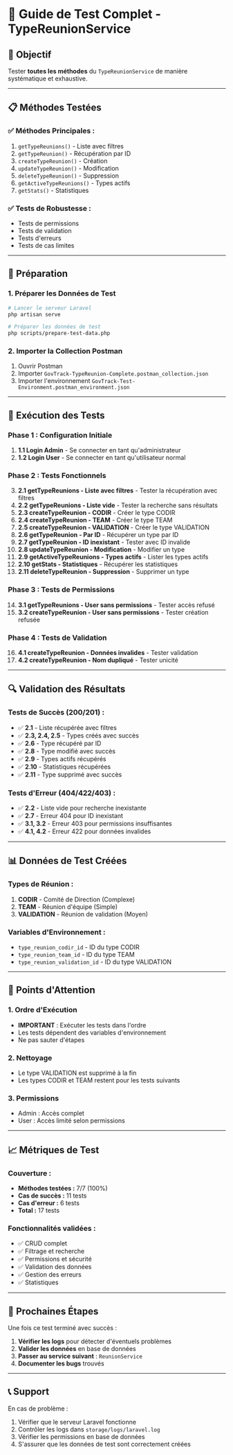 # 🧪 Guide de Test Complet - TypeReunionService

## **🎯 Objectif**
Tester **toutes les méthodes** du `TypeReunionService` de manière systématique et exhaustive.

---

## **📋 Méthodes Testées**

### **✅ Méthodes Principales :**
1. `getTypeReunions()` - Liste avec filtres
2. `getTypeReunion()` - Récupération par ID
3. `createTypeReunion()` - Création
4. `updateTypeReunion()` - Modification
5. `deleteTypeReunion()` - Suppression
6. `getActiveTypeReunions()` - Types actifs
7. `getStats()` - Statistiques

### **✅ Tests de Robustesse :**
- Tests de permissions
- Tests de validation
- Tests d'erreurs
- Tests de cas limites

---

## **🚀 Préparation**

### **1. Préparer les Données de Test**
```bash
# Lancer le serveur Laravel
php artisan serve

# Préparer les données de test
php scripts/prepare-test-data.php
```

### **2. Importer la Collection Postman**
1. Ouvrir Postman
2. Importer `GovTrack-TypeReunion-Complete.postman_collection.json`
3. Importer l'environnement `GovTrack-Test-Environment.postman_environment.json`

---

## **📝 Exécution des Tests**

### **Phase 1 : Configuration Initiale**
1. **1.1 Login Admin** - Se connecter en tant qu'administrateur
2. **1.2 Login User** - Se connecter en tant qu'utilisateur normal

### **Phase 2 : Tests Fonctionnels**
3. **2.1 getTypeReunions - Liste avec filtres** - Tester la récupération avec filtres
4. **2.2 getTypeReunions - Liste vide** - Tester la recherche sans résultats
5. **2.3 createTypeReunion - CODIR** - Créer le type CODIR
6. **2.4 createTypeReunion - TEAM** - Créer le type TEAM
7. **2.5 createTypeReunion - VALIDATION** - Créer le type VALIDATION
8. **2.6 getTypeReunion - Par ID** - Récupérer un type par ID
9. **2.7 getTypeReunion - ID inexistant** - Tester avec ID invalide
10. **2.8 updateTypeReunion - Modification** - Modifier un type
11. **2.9 getActiveTypeReunions - Types actifs** - Lister les types actifs
12. **2.10 getStats - Statistiques** - Récupérer les statistiques
13. **2.11 deleteTypeReunion - Suppression** - Supprimer un type

### **Phase 3 : Tests de Permissions**
14. **3.1 getTypeReunions - User sans permissions** - Tester accès refusé
15. **3.2 createTypeReunion - User sans permissions** - Tester création refusée

### **Phase 4 : Tests de Validation**
16. **4.1 createTypeReunion - Données invalides** - Tester validation
17. **4.2 createTypeReunion - Nom dupliqué** - Tester unicité

---

## **🔍 Validation des Résultats**

### **Tests de Succès (200/201) :**
- ✅ **2.1** - Liste récupérée avec filtres
- ✅ **2.3, 2.4, 2.5** - Types créés avec succès
- ✅ **2.6** - Type récupéré par ID
- ✅ **2.8** - Type modifié avec succès
- ✅ **2.9** - Types actifs récupérés
- ✅ **2.10** - Statistiques récupérées
- ✅ **2.11** - Type supprimé avec succès

### **Tests d'Erreur (404/422/403) :**
- ✅ **2.2** - Liste vide pour recherche inexistante
- ✅ **2.7** - Erreur 404 pour ID inexistant
- ✅ **3.1, 3.2** - Erreur 403 pour permissions insuffisantes
- ✅ **4.1, 4.2** - Erreur 422 pour données invalides

---

## **📊 Données de Test Créées**

### **Types de Réunion :**
1. **CODIR** - Comité de Direction (Complexe)
2. **TEAM** - Réunion d'équipe (Simple)
3. **VALIDATION** - Réunion de validation (Moyen)

### **Variables d'Environnement :**
- `type_reunion_codir_id` - ID du type CODIR
- `type_reunion_team_id` - ID du type TEAM
- `type_reunion_validation_id` - ID du type VALIDATION

---

## **🚨 Points d'Attention**

### **1. Ordre d'Exécution**
- **IMPORTANT** : Exécuter les tests dans l'ordre
- Les tests dépendent des variables d'environnement
- Ne pas sauter d'étapes

### **2. Nettoyage**
- Le type VALIDATION est supprimé à la fin
- Les types CODIR et TEAM restent pour les tests suivants

### **3. Permissions**
- Admin : Accès complet
- User : Accès limité selon permissions

---

## **📈 Métriques de Test**

### **Couverture :**
- **Méthodes testées :** 7/7 (100%)
- **Cas de succès :** 11 tests
- **Cas d'erreur :** 6 tests
- **Total :** 17 tests

### **Fonctionnalités validées :**
- ✅ CRUD complet
- ✅ Filtrage et recherche
- ✅ Permissions et sécurité
- ✅ Validation des données
- ✅ Gestion des erreurs
- ✅ Statistiques

---

## **🔄 Prochaines Étapes**

Une fois ce test terminé avec succès :

1. **Vérifier les logs** pour détecter d'éventuels problèmes
2. **Valider les données** en base de données
3. **Passer au service suivant** : `ReunionService`
4. **Documenter les bugs** trouvés

---

## **📞 Support**

En cas de problème :
1. Vérifier que le serveur Laravel fonctionne
2. Contrôler les logs dans `storage/logs/laravel.log`
3. Vérifier les permissions en base de données
4. S'assurer que les données de test sont correctement créées 
